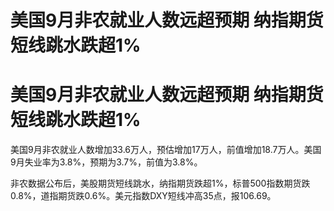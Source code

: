 # 美国9月非农就业人数远超预期 纳指期货短线跳水跌超1%

# 美国9月非农就业人数远超预期 纳指期货短线跳水跌超1%

美国9月非农就业人数增加33.6万人，预估增加17万人，前值增加18.7万人。美国9月失业率为3.8%，预期为3.7%，前值为3.8%。

非农数据公布后，美股期货短线跳水，纳指期货跌超1%，标普500指数期货跌0.8%，道指期货跌0.6%。美元指数DXY短线冲高35点，报106.69。

